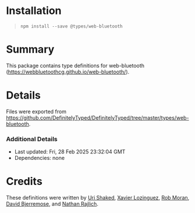 ﻿# Installation
> `npm install --save @types/web-bluetooth`

# Summary
This package contains type definitions for web-bluetooth (https://webbluetoothcg.github.io/web-bluetooth/).

# Details
Files were exported from https://github.com/DefinitelyTyped/DefinitelyTyped/tree/master/types/web-bluetooth.

### Additional Details
 * Last updated: Fri, 28 Feb 2025 23:32:04 GMT
 * Dependencies: none

# Credits
These definitions were written by [Uri Shaked](https://github.com/urish), [Xavier Lozinguez](https://github.com/xlozinguez), [Rob Moran](https://github.com/thegecko), [David Bjerremose](https://github.com/DaBs), and [Nathan Rajlich](https://github.com/TooTallNate).

